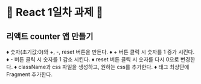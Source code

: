 # 🐳 React 1일차 과제 🐳
## 리액트 counter 앱 만들기
♦️ 숫자(초기값:0)와 +, -, reset 버튼을 만든다.
♦️ + 버튼 클릭 시 숫자를 1 증가 시킨다.
♦️ - 버튼 클릭 시 숫자를 1 감소 시킨다.
♦️ reset 버튼 클릭 시 숫자를 다시 0으로 변경한다.
♦️ className과 css 파일을 생성하고, 원하는 css를 추가한다.
♦️ 태그 최상단에 Fragment 추가한다.
